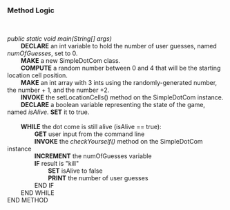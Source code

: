 ### Method Logic
<br>

_public static void main(String[] args)_  
&nbsp; &nbsp; &nbsp; &nbsp; 
**DECLARE** an int variable to hold the number of user guesses, named _numOfGuesses_, set to 0.  
&nbsp; &nbsp; &nbsp; &nbsp; 
**MAKE** a new SimpleDotCom class.  
&nbsp; &nbsp; &nbsp; &nbsp; 
**COMPUTE** a random number between 0 and 4 that will be the starting location cell position.  
&nbsp; &nbsp; &nbsp; &nbsp; 
**MAKE** an int array with 3 ints using the randomly-generated number, the number + 1, and the number +2.  
&nbsp; &nbsp; &nbsp; &nbsp;
**INVOKE** the setLocationCells() method on the SimpleDotCom instance.  
&nbsp; &nbsp; &nbsp; &nbsp;
**DECLARE**  a boolean variable representing the state of the game, named _isAlive_. **SET** it to true.  
<br>
&nbsp; &nbsp; &nbsp; &nbsp;
**WHILE** the dot come is still alive (isAlive == true):  
&nbsp; &nbsp; &nbsp; &nbsp; &nbsp; &nbsp; &nbsp; &nbsp;
**GET** user input from the command line  
&nbsp; &nbsp; &nbsp; &nbsp; &nbsp; &nbsp; &nbsp; &nbsp;
**INVOKE** the _checkYourself()_ method on the SimpleDotCom instance  
&nbsp; &nbsp; &nbsp; &nbsp; &nbsp; &nbsp; &nbsp; &nbsp;
**INCREMENT** the numOfGuesses variable  
&nbsp; &nbsp; &nbsp; &nbsp; &nbsp; &nbsp; &nbsp; &nbsp;
**IF** result is "kill"  
&nbsp; &nbsp; &nbsp; &nbsp; &nbsp; &nbsp; &nbsp; &nbsp; &nbsp; &nbsp; &nbsp; &nbsp;
**SET** isAlive to false  
&nbsp; &nbsp; &nbsp; &nbsp; &nbsp; &nbsp; &nbsp; &nbsp; &nbsp; &nbsp; &nbsp; &nbsp;
**PRINT** the number of user guesses  
&nbsp; &nbsp; &nbsp; &nbsp; &nbsp; &nbsp; &nbsp; &nbsp;
END IF  
&nbsp; &nbsp; &nbsp; &nbsp;
END WHILE  
END METHOD



